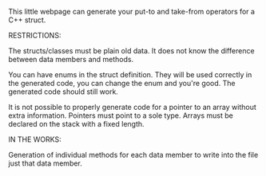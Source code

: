 This little webpage can generate your
put-to and take-from operators for a C++
struct.

RESTRICTIONS:

The structs/classes must be plain old data. It does not know the difference
between data members and methods.

You can have enums in the struct definition. They will be used correctly
in the generated code, you can change the enum and you're good. The generated
code should still work.

It is not possible to properly generate code for a pointer to an array
without extra information. Pointers must point to a sole type. Arrays
must be declared on the stack with a fixed length.


IN THE WORKS:

Generation of individual methods for each data member
to write into the file just that data member.